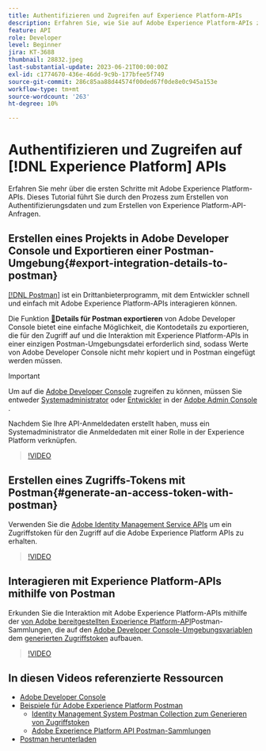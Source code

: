 ```yaml
---
title: Authentifizieren und Zugreifen auf Experience Platform-APIs
description: Erfahren Sie, wie Sie auf Adobe Experience Platform-APIs zugreifen können.
feature: API
role: Developer
level: Beginner
jira: KT-3688
thumbnail: 28832.jpeg
last-substantial-update: 2023-06-21T00:00:00Z
exl-id: c1774670-436e-46dd-9c9b-177bfee5f749
source-git-commit: 286c85aa88d44574f00ded67f0de8e0c945a153e
workflow-type: tm+mt
source-wordcount: '263'
ht-degree: 10%

---
```


# Authentifizieren und Zugreifen auf [!DNL Experience Platform] APIs

Erfahren Sie mehr über die ersten Schritte mit Adobe Experience Platform-APIs. Dieses Tutorial führt Sie durch den Prozess zum Erstellen von Authentifizierungsdaten und zum Erstellen von Experience Platform-API-Anfragen.

## Erstellen eines Projekts in Adobe Developer Console und Exportieren einer Postman-Umgebung{#export-integration-details-to-postman}

[[!DNL Postman]](https://www.postman.com/) ist ein Drittanbieterprogramm, mit dem Entwickler schnell und einfach mit Adobe Experience Platform-APIs interagieren können.

Die Funktion [&#128279;](https://developer.adobe.com/console/home)**Details für Postman exportieren** von Adobe Developer Console bietet eine einfache Möglichkeit, die Kontodetails zu exportieren, die für den Zugriff auf und die Interaktion mit Experience Platform-APIs in einer einzigen Postman-Umgebungsdatei erforderlich sind, sodass Werte von Adobe Developer Console nicht mehr kopiert und in Postman eingefügt werden müssen.

>[!IMPORTANT]
>
>Um auf die [Adobe Developer Console](https://developer.adobe.com/console/home) zugreifen zu können, müssen Sie entweder [Systemadministrator](https://helpx.adobe.com/de/enterprise/using/admin-roles.html) oder [Entwickler](https://helpx.adobe.com/de/enterprise/using/manage-developers.html#:~:text=Add%20developers%20to%20a%20single%20product%20profile&amp;text=In%20the%20Admin%20Console%2C%20navigate,in%20the%20upper%2Dright%20corner.) in der [Adobe Admin Console ](https://adminconsole.adobe.com).
>
> Nachdem Sie Ihre API-Anmeldedaten erstellt haben, muss ein Systemadministrator die Anmeldedaten mit einer Rolle in der Experience Platform verknüpfen.

>[!VIDEO](https://video.tv.adobe.com/v/28832/?learn=on&enablevpops)

## Erstellen eines Zugriffs-Tokens mit Postman{#generate-an-access-token-with-postman}

Verwenden Sie die [Adobe Identity Management Service APIs](https://github.com/adobe/experience-platform-postman-samples/tree/master/apis/ims) um ein Zugriffstoken für den Zugriff auf die Adobe Experience Platform APIs zu erhalten.

>[!VIDEO](https://video.tv.adobe.com/v/29698/?learn=on&enablevpops)


## Interagieren mit Experience Platform-APIs mithilfe von Postman

Erkunden Sie die Interaktion mit Adobe Experience Platform-APIs mithilfe der [von Adobe bereitgestellten Experience Platform-API](https://github.com/adobe/experience-platform-postman-samples/tree/master/apis/experience-platform)Postman-Sammlungen, die auf den [Adobe Developer Console-Umgebungsvariablen ](#export-integration-details-to-postman) dem [generierten Zugriffstoken](#generate-an-access-token-with-postman) aufbauen.

>[!VIDEO](https://video.tv.adobe.com/v/29704/?learn=on&enablevpops)


## In diesen Videos referenzierte Ressourcen

* [Adobe Developer Console](https://developer.adobe.com/console/home)
* [Beispiele für Adobe Experience Platform Postman](https://github.com/adobe/experience-platform-postman-samples)
   * [Identity Management System Postman Collection zum Generieren von Zugriffstoken](https://github.com/adobe/experience-platform-postman-samples/tree/master/apis/ims)
   * [Adobe Experience Platform API Postman-Sammlungen](https://github.com/adobe/experience-platform-postman-samples/tree/master/apis/experience-platform)
* [Postman herunterladen](https://www.postman.com/)
